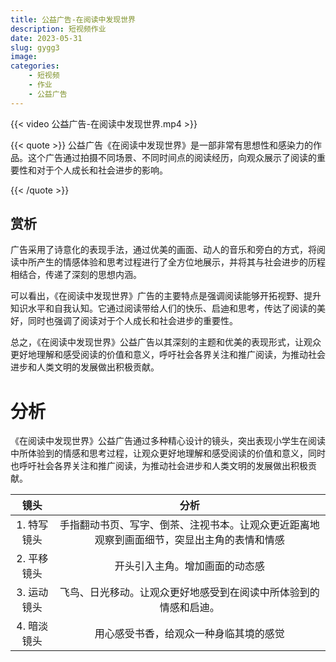 ```yaml
---
title: 公益广告-在阅读中发现世界
description: 短视频作业
date: 2023-05-31
slug: gygg3
image:
categories:
    - 短视频
    - 作业
    - 公益广告
---
```



{{< video 公益广告-在阅读中发现世界.mp4 >}}

{{< quote >}}
公益广告《在阅读中发现世界》是一部非常有思想性和感染力的作品。这个广告通过拍摄不同场景、不同时间点的阅读经历，向观众展示了阅读的重要性和对于个人成长和社会进步的影响。

{{< /quote >}}

## 赏析
广告采用了诗意化的表现手法，通过优美的画面、动人的音乐和旁白的方式，将阅读中所产生的情感体验和思考过程进行了全方位地展示，并将其与社会进步的历程相结合，传递了深刻的思想内涵。

可以看出，《在阅读中发现世界》广告的主要特点是强调阅读能够开拓视野、提升知识水平和自我认知。它通过阅读带给人们的快乐、启迪和思考，传达了阅读的美好，同时也强调了阅读对于个人成长和社会进步的重要性。

总之，《在阅读中发现世界》公益广告以其深刻的主题和优美的表现形式，让观众更好地理解和感受阅读的价值和意义，呼吁社会各界关注和推广阅读，为推动社会进步和人类文明的发展做出积极贡献。


# 分析

《在阅读中发现世界》公益广告通过多种精心设计的镜头，突出表现小学生在阅读中所体验到的情感和思考过程，让观众更好地理解和感受阅读的价值和意义，同时也呼吁社会各界关注和推广阅读，为推动社会进步和人类文明的发展做出积极贡献。


| 镜头 | 分析 | 
|:----:|:----:|
|1. 特写镜头|手指翻动书页、写字、倒茶、注视书本。让观众更近距离地观察到画面细节，突显出主角的表情和情感| 
|2. 平移镜头|开头引入主角。增加画面的动态感|     
|3. 运动镜头|飞鸟、日光移动。让观众更好地感受到在阅读中所体验到的情感和启迪。|  
|4. 暗淡镜头|用心感受书香，给观众一种身临其境的感觉|  
